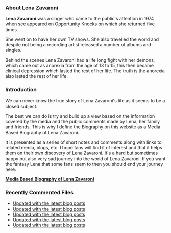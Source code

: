### About Lena Zavaroni

<p><strong>Lena Zavaroni</strong> was a singer who came to the public's attention in 1974 when see appeared on Opportunity Knocks on which she returned five times.</p>

<p>She went on to have her own TV shows. She also travelled the world and despite not being a recording artist released a number of albums and singles.</p>

<p>Behind the scenes Lena Zavaroni had a life long fight with her demons, which came out as anorexia from the age of 13 to 15, this then became clinical depression which lasted the rest of her life. The truth is the anorexia also lasted the rest of her life.</p>

### Introduction

<p>We can never know the true story of Lena Zavaroni's life as it seems to be a closed subject.</p>

<p>The best we can do is try and build up a view based on the information covered by the media and the public comments made by Lena, her family and friends. This is why I define the Biography on this website as a Media Based Biography of Lena Zavaroni.</p>

<p>It is presented as a series of short notes and comments along with links to related media, blogs, etc. I hope fans will find it of interest and that it helps them on their own discovery of Lena Zavaroni. It's a hard but sometimes happy but also very sad journey into the world of Lena Zavaroni. If you want the fantasy Lena that some fans seem to then you should end your journey here.</p>

<a href="https://fanzoflenazavaroni.github.io/biography/lena-zavaroni/"><strong>Media Based Biography of Lena Zavaroni</strong></a>

### Recently Commented Files

<!-- BLOG-POST-LIST:START -->
- [Updated with the latest blog posts](https://github.com/FanzOfLenaZavaroni/fanzoflenazavaroni.github.io/commit/9727e34b1c696cc3602db35d12da97c7633e0fff)
- [Updated with the latest blog posts](https://github.com/FanzOfLenaZavaroni/fanzoflenazavaroni.github.io/commit/5da57864fe7dc99b004b2a095a6cff05dd12eb3d)
- [Updated with the latest blog posts](https://github.com/FanzOfLenaZavaroni/fanzoflenazavaroni.github.io/commit/b448ab44756edbae2b387601747ae3b304dc4583)
- [Updated with the latest blog posts](https://github.com/FanzOfLenaZavaroni/fanzoflenazavaroni.github.io/commit/b2b3341b031d498e3f71c1a29882bea53e356500)
- [Updated with the latest blog posts](https://github.com/FanzOfLenaZavaroni/fanzoflenazavaroni.github.io/commit/e5ca18191c91f47c7217022750190b15c35e9690)
<!-- BLOG-POST-LIST:END -->
